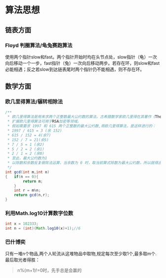 # 算法思想

## 链表方面

### Floyd 判圈算法/龟兔赛跑算法

使用两个指针slow和fast。两个指针开始时均在头节点处，slow指针（龟）一次向后移动一个一步，fast指针（兔）一次向后移动两步。若存在环，则slow和fast必能相遇；反之若slow到达链表尾时两个指针仍不能相遇，则不存在环。





## 数学方面

### 欧几里得算法/辗转相除法

```java
/**
 * 欧几里得算法是用来求两个正整数最大公约数的算法。古希腊数学家欧几里得在其著作《The Elements》中最早描述了这种算法,所以被命名为欧几里得算法。
 * 扩展欧几里得算法可用于RSA加密等领域。
 * 假如需要求 1997 和 615 两个正整数的最大公约数,用欧几里得算法，是这样进行的：
 * 1997 / 615 = 3 (余 152)
 * 615 / 152 = 4(余7)
 * 152 / 7 = 21(余5)
 * 7 / 5 = 1 (余2)
 * 5 / 2 = 2 (余1)
 * 2 / 1 = 2 (余0)
 * 至此，最大公约数为1
 * 以除数和余数反复做除法运算，当余数为 0 时，取当前算式除数为最大公约数，所以就得出了 1997 和 615 的最大公约数 1。
 */
int gcd(int m,int n)
{   if(n == 0){
        return m; 
    }
    int r = m%n;
    return gcd(n,r);
}
```

### 利用Math.log10计算数字位数

```java
int x = 102333;
int n = (int)(Math.log10(x)+1);//6
```

### 巴什博奕

只有一堆n个物品,两个人轮流从这堆物品中取物,规定每次至少取1个,最多取m个.最后取光者得胜：

> n%(m+1)!=0时，先手总是会赢的

